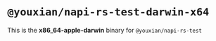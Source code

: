 # `@youxian/napi-rs-test-darwin-x64`

This is the **x86_64-apple-darwin** binary for `@youxian/napi-rs-test`
